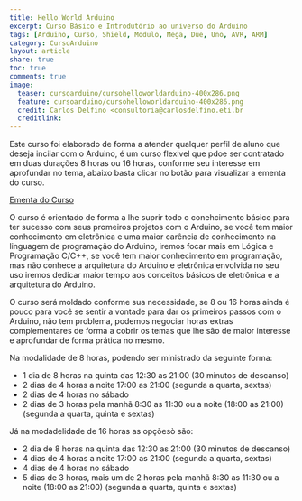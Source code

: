 ```yaml
---
title: Hello World Arduino
excerpt: Curso Básico e Introdutório ao universo do Arduino
tags: [Arduino, Curso, Shield, Modulo, Mega, Due, Uno, AVR, ARM]
category: CursoArduino
layout: article
share: true
toc: true
comments: true
image:
  teaser: cursoarduino/cursohelloworldarduino-400x286.png
  feature: cursoarduino/cursohelloworldarduino-400x286.png
  credit: Carlos Delfino <consultoria@carlosdelfino.eti.br
  creditlink: 
---
```

Este curso foi elaborado de forma a atender qualquer perfil de aluno que deseja inciiar com o Arduino, é um curso flexivel que pdoe ser contratado em duas durações 8 horas ou 16 horas, conforme seu interesse em aprofundar no tema, abaixo basta clicar no botão para visualizar a ementa do curso.

<a href="/helloworldarduino/EmentaCursoHelloWorldArduino/" class="btn-success">Ementa do Curso</a>

O curso é orientado de forma a lhe suprir todo o conehcimento básico para ter sucesso com seus promeiros projetos com o Arduino, se você tem maior conhecimento em eletrônica e uma maior carência de conhecimento na linguagem de programação do Arduino, iremos focar mais em Lógica e Programação C/C++, se você tem maior conhecimento em programação, mas não conhece a arquitetura do Arduino e eletrônica envolvida no seu uso iremos dedicar maior tempo aos conceitos básicos de eletrônica e a arquitetura do Arduino.

O curso será moldado conforme sua necessidade, se 8 ou 16 horas ainda é pouco para você se sentir a vontade para dar os primeiros passos com o Arduino, não tem problema, podemos negociar horas extras complementares de forma a cobrir os temas que lhe são de maior interesse e aprofundar de forma prática no mesmo.

Na modalidade de 8 horas, podendo ser ministrado da seguinte forma:

  * 1 dia de 8 horas na quinta das 12:30 as 21:00 (30 minutos de descanso)
  * 2 dias de 4 horas a noite 17:00 as 21:00 (segunda a quarta, sextas)
  * 2 dias de 4 horas no sábado
  * 2 dias de 3 horas pela manhã 8:30 as 11:30 ou a noite (18:00 as 21:00) (segunda a quarta, quinta e sextas)

Já na modadelidade de 16 horas as opçõesò são:

  * 2 dia de 8 horas na quinta das 12:30 as 21:00 (30 minutos de descanso)
  * 4 dias de 4 horas a noite 17:00 as 21:00 (segunda a quarta, sextas)
  * 4 dias de 4 horas no sábado
  * 5 dias de 3 horas, mais um de 2 horas pela manhã 8:30 as 11:30 ou a noite (18:00 as 21:00) (segunda a quarta, quinta e sextas)

